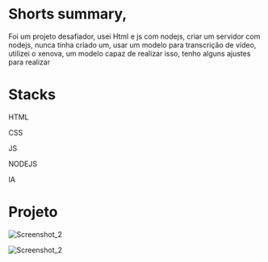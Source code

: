 <h1>Shorts summary, </h1>

<p>Foi um projeto desafiador, usei Html e js com nodejs, criar um servidor com nodejs, nunca tinha criado um, usar um modelo para transcrição de vídeo, utilizei o xenova, um modelo capaz de realizar isso, tenho alguns ajustes para realizar</p>

<h1>Stacks</h1>
<p>HTML</p>
<p>CSS</p>
<p>JS</p>
<p>NODEJS</p>
<p>IA</p>

<h1>Projeto</h1>


![Screenshot_2](https://github.com/artur-debv/Shorts/assets/97331300/e0aea73d-bd56-4ead-9f21-7ee510f0722d)



![Screenshot_2](https://github.com/user-attachments/assets/b22a3d9f-6bc2-44b8-b851-ee277e842f1f)
 
